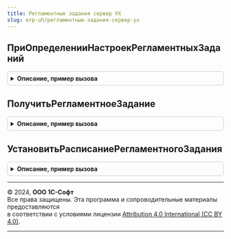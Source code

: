 ```yaml
---
title: Регламентные задания сервер УХ
slug: erp-uh/регламентные-задания-сервер-ух
---
```



## ПриОпределенииНастроекРегламентныхЗаданий
<details style="margin: 1em 0; padding: 0.5em; border: 1px solid #ccc; border-radius: 6px;">

<summary style="font-weight: bold; cursor: pointer;">Описание, пример вызова</summary>

```bsl

// Определяет следующие свойств регламентных заданий:
//  - зависимость от функциональных опций;
//  - возможность выполнения в различных режимах работы программы;
//  - прочие параметры.
//
// Параметры:
//  Настройки - ТаблицаЗначений - таблица значений с колонками:
//    * РегламентноеЗадание - ОбъектМетаданныхРегламентноеЗадание - регламентное задание.
//    * ФункциональнаяОпция - ОбъектМетаданныхФункциональнаяОпция - функциональная опция,
//        от которой зависит регламентное задание.
//    * ЗависимостьПоИ      - Булево - если регламентное задание зависит более чем
//        от одной функциональной опции и его необходимо включать только тогда,
//        когда все функциональные опции включены, то следует указывать Истина
//        для каждой зависимости.
//        По умолчанию Ложь - если хотя бы одна функциональная опция включена,
//        то регламентное задание тоже включено.
//    * ВключатьПриВключенииФункциональнойОпции - Булево, Неопределено - если Ложь, то при
//        включении функциональной опции регламентное задание не будет включаться. Значение
//        Неопределено соответствует значению Истина.
//        По умолчанию - Неопределено.
//    * ДоступноВПодчиненномУзлеРИБ - Булево, Неопределено - Истина или Неопределено, если регламентное
//        задание доступно в РИБ.
//        По умолчанию - Неопределено.
//    * ДоступноВАвтономномРабочемМесте - Булево, Неопределено - Истина или Неопределено, если регламентное
//        задание доступно в автономном рабочем месте.
//        По умолчанию - Неопределено.
//    * ДоступноВМоделиСервиса - Булево, Неопределено - Ложь, если необходимо блокировать выполнение регламентного
//        задания (в т.ч. задания очереди) в информационной базе с включенным использованием разделителя.
//        Значение Неопределено трактуется как Истина.
//        По умолчанию - Неопределено.
//    * РаботаетСВнешнимиРесурсами  - Булево - Истина, если регламентное задание модифицирует данные
//        во внешних источниках (получение почты, синхронизация данных и т.п.). Не следует устанавливать
//        значение Истина для регламентных заданий, не модифицирующих данные во внешних источниках.
//        Например, регламентное задание ЗагрузкаКурсовВалют. Регламентные задания, работающие с внешними ресурсами,
//        автоматически отключаются в копии информационной базы. По умолчанию - Ложь.
//    * Параметризуется             - Булево - Истина, если регламентное задание параметризованное.
//        По умолчанию - Ложь.
//
// Пример:
//	Настройка = Настройки.Добавить();
//	Настройка.РегламентноеЗадание = Метаданные.РегламентныеЗадания.ОбновлениеСтатусовДоставкиSMS;
//	Настройка.ФункциональнаяОпция = Метаданные.ФункциональныеОпции.ИспользоватьПочтовыйКлиент;
//	Настройка.ДоступноВМоделиСервиса = Ложь;
//
Процедура ПриОпределенииНастроекРегламентныхЗаданий(Настройки) Экспорт
```

Пример вызова
```bsl
РегламентныеЗаданияСерверУХ.ПриОпределенииНастроекРегламентныхЗаданий(Настройки) 
```
</details>

## ПолучитьРегламентноеЗадание
<details style="margin: 1em 0; padding: 0.5em; border: 1px solid #ccc; border-radius: 6px;">

<summary style="font-weight: bold; cursor: pointer;">Описание, пример вызова</summary>

```bsl

// Функция ПолучитьРегламентноеЗадание получает РегламентноеЗадание из информационной
// базы по строке уникального идентификатора.
//
// Параметры:
//  Идентификатор - Строка уникального идентификатора РегламентногоЗадания.
//
// Возвращаемое значение:
//  РегламентноеЗадание.
//
Функция ПолучитьРегламентноеЗадание(Знач Идентификатор) Экспорт
```

Пример вызова
```bsl
Результат = РегламентныеЗаданияСерверУХ.ПолучитьРегламентноеЗадание(Идентификатор) 
```
</details>

## УстановитьРасписаниеРегламентногоЗадания
<details style="margin: 1em 0; padding: 0.5em; border: 1px solid #ccc; border-radius: 6px;">

<summary style="font-weight: bold; cursor: pointer;">Описание, пример вызова</summary>

```bsl

Процедура УстановитьРасписаниеРегламентногоЗадания(Знач Идентификатор, Знач ИдентификаторРасписание) Экспорт
```

Пример вызова
```bsl
РегламентныеЗаданияСерверУХ.УстановитьРасписаниеРегламентногоЗадания(Идентификатор, ИдентификаторРасписание) 
```
</details>

---

© 2024, **ООО 1С-Софт**  
Все права защищены. Эта программа и сопроводительные материалы предоставляются  
в соответствии с условиями лицензии [Attribution 4.0 International (CC BY 4.0)](https://creativecommons.org/licenses/by/4.0/legalcode).

---
